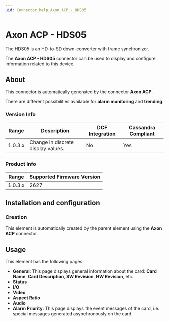 ```yaml
---
uid: Connector_help_Axon_ACP_-_HDS05
---
```


# Axon ACP - HDS05

The HDS05 is an HD-to-SD down-converter with frame synchronizer.

The **Axon ACP - HDS05** connector can be used to display and configure information related to this device.

## About

This connector is automatically generated by the connector **Axon ACP**.

There are different possibilities available for **alarm monitoring** and **trending**.

### Version Info

| **Range** | **Description**                    | **DCF Integration** | **Cassandra Compliant** |
|------------------|------------------------------------|---------------------|-------------------------|
| 1.0.3.x          | Change in discrete display values. | No                  | Yes                     |

### Product Info

| Range | Supported Firmware Version |
|------------------|-----------------------------|
| 1.0.3.x          | 2627                        |

## Installation and configuration

### Creation

This element is automatically created by the parent element using the **Axon ACP** connector.

## Usage

This element has the following pages:

- **General**: This page displays general information about the card: **Card Name**, **Card Description**, **SW Revision**, **HW Revision**, etc.
- **Status**
- **I/O**
- **Video**
- **Aspect Ratio**
- **Audio**
- **Alarm Priority**: This page displays the event messages of the card, i.e. special messages generated asynchronously on the card.
